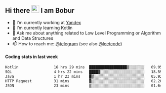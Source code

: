 ## Hi there <img src="https://media.giphy.com/media/hvRJCLFzcasrR4ia7z/giphy.gif" width="25px" height="25px"> I am Bobur

- 💼 I’m currently working at [Yandex](https://yandex.ru/)
- 🌱 I’m currently learning Kotlin
- 💬 Ask me about anything related to Low Level Programming or Algorithm and Data Structures
- 📫 How to reach me: [@telegram](https://t.me/octoant) (see also [@leetcode](https://leetcode.com/octoant/))    

#### Coding stats in last week

<!--START_SECTION:waka-->

```txt
Kotlin                16 hrs 29 mins  █████████████████▒░░░░░░░   69.95 %
SQL                   4 hrs 22 mins   ████▓░░░░░░░░░░░░░░░░░░░░   18.59 %
Java                  1 hr 23 mins    █▒░░░░░░░░░░░░░░░░░░░░░░░   05.92 %
HTTP Request          31 mins         ▓░░░░░░░░░░░░░░░░░░░░░░░░   02.20 %
JSON                  23 mins         ▒░░░░░░░░░░░░░░░░░░░░░░░░   01.64 %
```

<!--END_SECTION:waka-->
